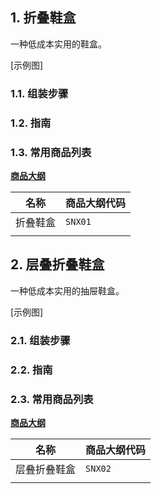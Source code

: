 ## 1. 折叠鞋盒

一种低成本实用的鞋盒。

[示例图]

### 1.1. 组装步骤

### 1.2. 指南


### 1.3. 常用商品列表

**[商品大纲](../商品大纲.md)**

| 名称 | 商品大纲代码 |
| - | - |
| 折叠鞋盒 | `SNX01` |
| | |

## 2. 层叠折叠鞋盒

一种低成本实用的抽屉鞋盒。

[示例图]

### 2.1. 组装步骤


### 2.2. 指南


### 2.3. 常用商品列表

**[商品大纲](../商品大纲.md)**

| 名称 | 商品大纲代码 |
| - | - |
| 层叠折叠鞋盒 | `SNX02` |
| | |

